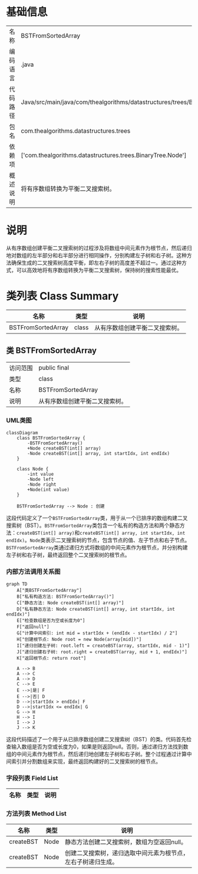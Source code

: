 # 基础信息

|      |      |
|------|------|
| 名称 | BSTFromSortedArray |
| 编码语言 | .java |
| 代码路径 | Java/src/main/java/com/thealgorithms/datastructures/trees/BSTFromSortedArray.java |
| 包名 | com.thealgorithms.datastructures.trees |
| 依赖项 | ['com.thealgorithms.datastructures.trees.BinaryTree.Node'] |
| 概述说明 | 将有序数组转换为平衡二叉搜索树。 |

# 说明

从有序数组创建平衡二叉搜索树的过程涉及将数组中间元素作为根节点，然后递归地对数组的左半部分和右半部分进行相同操作，分别构建左子树和右子树。这种方法确保生成的二叉搜索树高度平衡，即左右子树的高度差不超过一。通过这种方式，可以高效地将有序数组转换为平衡二叉搜索树，保持树的搜索性能最优。

# 类列表 Class Summary

| 名称   | 类型  | 说明 |
|-------|------|-------------|
| BSTFromSortedArray | class | 从有序数组创建平衡二叉搜索树。 |



## 类 BSTFromSortedArray

|      |      |
|------|------|
| 访问范围 | public final |
| 类型 | class |
| 名称 | BSTFromSortedArray |
| 说明 | 从有序数组创建平衡二叉搜索树。 |


### UML类图

```mermaid
classDiagram
    class BSTFromSortedArray {
        -BSTFromSortedArray()
        +Node createBST(int[] array)
        -Node createBST(int[] array, int startIdx, int endIdx)
    }

    class Node {
        -int value
        -Node left
        -Node right
        +Node(int value)
    }

    BSTFromSortedArray --> Node : 创建
```

这段代码定义了一个`BSTFromSortedArray`类，用于从一个已排序的数组构建二叉搜索树（BST）。`BSTFromSortedArray`类包含一个私有的构造方法和两个静态方法：`createBST(int[] array)`和`createBST(int[] array, int startIdx, int endIdx)`。`Node`类表示二叉搜索树的节点，包含节点的值、左子节点和右子节点。`BSTFromSortedArray`类通过递归方式将数组的中间元素作为根节点，并分别构建左子树和右子树，最终返回整个二叉搜索树的根节点。


### 内部方法调用关系图

```mermaid
graph TD
    A["类BSTFromSortedArray"]
    B["私有构造方法: BSTFromSortedArray()"]
    C["静态方法: Node createBST(int[] array)"]
    D["私有静态方法: Node createBST(int[] array, int startIdx, int endIdx)"]
    E["检查数组是否为空或长度为0"]
    F["返回null"]
    G["计算中间索引: int mid = startIdx + (endIdx - startIdx) / 2"]
    H["创建根节点: Node root = new Node(array[mid])"]
    I["递归创建左子树: root.left = createBST(array, startIdx, mid - 1)"]
    J["递归创建右子树: root.right = createBST(array, mid + 1, endIdx)"]
    K["返回根节点: return root"]

    A --> B
    A --> C
    A --> D
    C --> E
    E -->|是| F
    E -->|否| D
    D -->|startIdx > endIdx| F
    D -->|startIdx <= endIdx| G
    G --> H
    H --> I
    I --> J
    J --> K
```

这段代码描述了一个用于从已排序数组创建二叉搜索树（BST）的类。代码首先检查输入数组是否为空或长度为0，如果是则返回null。否则，通过递归方法找到数组的中间元素作为根节点，然后递归地创建左子树和右子树。整个过程通过计算中间索引并分割数组来实现，最终返回构建好的二叉搜索树的根节点。

### 字段列表 Field List

| 名称  | 类型  | 说明 |
|-------|-------|------|

### 方法列表 Method List

| 名称  | 类型  | 说明 |
|-------|-------|------|
| createBST | Node | 静态方法创建二叉搜索树，数组为空返回null。 |
| createBST | Node | 创建二叉搜索树，递归选取中间元素为根节点，左右子树递归生成。 |





